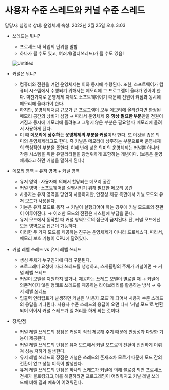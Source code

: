 # 사용자 수준 스레드와 커널 수준 스레드

담당자: 심영석
상태: 운영체제
속성: 2022년 2월 25일 오후 3:03

- 쓰레드는 뭐니?
    - 프로세스 내 작업의 단위를 말함
    - 하나가 될 수도 있고, 여러개(멀티쓰레드)가 될 수도 있음!
    
    ![Untitled](%E1%84%89%E1%85%A1%E1%84%8B%E1%85%AD%E1%86%BC%E1%84%8C%E1%85%A1%20%E1%84%89%E1%85%AE%20e8fc8/img_3.png)
    

- 커널은 뭐니?
    - 컴퓨터와 전원을 켜면 운영체제는 이와 동시에 수행된다. 또한, 소프트웨어가 컴퓨터 시스템에서 수행되기 위해서는 메모리에 그 프로그램이 올라가 있어야 한다. 마찬가지로 운영체제 자체도 소프트웨어이기 때문에 전원이 켜짐과 동시에 메모리에 올라가야 한다.
    - 하지만, 운영체제처럼 규모가 큰 프로그램이 모두 메모리에 올라간다면 한정된 메모리 공간의 낭비가 심함 → 따라서 운영체제 중 **항상 필요한 부분**만을 전원이 켜짐과 동시에 메모리에 올려놓고 그렇지 않은 부분은 필요할 때 메모리에 올려서 사용하게 된다.
    - 이 때 **메모리에 상주하는 운영체제의 부분을 커널**이라 한다. 또 이것을 좁은 의미의 운영체제라고도 한다. 즉 커널은 메모리에 상주하는 부분으로써 운영체제의 핵심적인 부분을 뜻한다. 이에 반에 넓은 의미의 운영체제는 커널뿐 아니라 각종 시스템을 위한 유틸리티들을 광범위하게 포함하는 개념이다. (보통은 운영체제라고 하면 커널을 말하게 된다.)
    
- 메모리 영역 = 유저 영역 + 커널 영역
    - 유저 영역 : 사용자에 의해서 할당되는 메모리 공간
    - 커널 영역 : 소프트웨어를 실행시키기 위해 필요한 메모리 공간
    - 사용자는 유저 영역을 당연히 사용하지만, 안정성 제공 측면에서 커널 모드와 유저 모드가 사용된다.
    - 기본은 유저 모드로 동작 → 커널이 실행되어야 하는 경우에 커널 모드로의 전환이 이루어진다. → 이러한 모드의 전환은 시스템에 부담을 준다.
    - 유저 모드에서 동작할 때 커널 영역으로의 접근이 금지된다. 단, 커널 모드에선 모든 영역으로 접근이 가능하다.
    - 이러한 두 가지 모드를 제공하는 친구는 운영체제가 아니라 프로세스다. 따라서, 메모리 보호 기능이 CPU에 달려있다.
    
- 커널 레벨 쓰레드 vs 유저 레벨 쓰레드
    - 생성 주체가 누구인가에 따라 구분된다.
    - 프로그래머 요청에 따라 쓰레드를 생성하고, 스케쥴링의 주체가 커널이면 → 커널 레벨 쓰레드
    - 커널이 모델을 지원하지 않거나, 제공하는 쓰레드 모델이 별로일 때 → 커널에 의존적이지 않은 형태로 쓰레드를 제공하는 라이브러리를 활용하는 방식 → 유저 레벨 쓰레드
    - 입출력 인터럽트가 발생하면 커널은 '사용자 모드'가 되어서 사용자 수준 스레드의 응답을 기다린다. 사용자 수준 스레드의 응답이 오면 다시 '커널 모드'로 변환되어 이어서 커널 스레드가 일 처리를 하게 되는 것이다.
    
- 장/단점
    - 커널 레벨 쓰레드의 장점은 커널이 직접 제공해 주기 때문에 안정성과 다양한 기능이 제공된다.
    - 커널 레벨 쓰레드의 단점은 유저 모드에서 커널 모드로의 전환이 빈번하게 이뤄져 성능 저하가 발생한다.
    - 유저 레벨 쓰레드의 장점은 커널은 쓰레드의 존재조차 모르기 때문에 모드 간의 전환이 없고 성능 이득이 발생한다.
    - 유저 레벨 쓰레드의 단점은 하나의 스레드가 커널에 의해 블로킹 되면 프로세스 전체가 블로킹되고,이를 해결하려면 프로그래밍이 어려워지고 커널 레벨 쓰레드에 비해 결과 예측이 어려워진다.